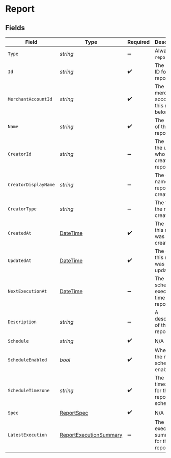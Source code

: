 # Report


## Fields

| Field                                                                                 | Type                                                                                  | Required                                                                              | Description                                                                           | Example                                                                               |
| ------------------------------------------------------------------------------------- | ------------------------------------------------------------------------------------- | ------------------------------------------------------------------------------------- | ------------------------------------------------------------------------------------- | ------------------------------------------------------------------------------------- |
| `Type`                                                                                | *string*                                                                              | :heavy_minus_sign:                                                                    | Always `report`.                                                                      | report                                                                                |
| `Id`                                                                                  | *string*                                                                              | :heavy_check_mark:                                                                    | The unique ID for the report.                                                         | a1b2c3d4-5678-90ab-cdef-1234567890ab                                                  |
| `MerchantAccountId`                                                                   | *string*                                                                              | :heavy_check_mark:                                                                    | The merchant account ID this report belongs to.                                       | merchant-account-12345                                                                |
| `Name`                                                                                | *string*                                                                              | :heavy_check_mark:                                                                    | The name of the report.                                                               | Monthly Transaction Report                                                            |
| `CreatorId`                                                                           | *string*                                                                              | :heavy_minus_sign:                                                                    | The ID of the user who created the report.                                            | d290f1ee-6c54-4b01-90e6-d701748f0851                                                  |
| `CreatorDisplayName`                                                                  | *string*                                                                              | :heavy_minus_sign:                                                                    | The display name of the report creator.                                               | Jane Doe                                                                              |
| `CreatorType`                                                                         | *string*                                                                              | :heavy_minus_sign:                                                                    | The type of the report creator.                                                       | user                                                                                  |
| `CreatedAt`                                                                           | [DateTime](https://learn.microsoft.com/en-us/dotnet/api/system.datetime?view=net-5.0) | :heavy_check_mark:                                                                    | The date this report was created at.                                                  | 2024-05-30T12:34:56.000Z                                                              |
| `UpdatedAt`                                                                           | [DateTime](https://learn.microsoft.com/en-us/dotnet/api/system.datetime?view=net-5.0) | :heavy_check_mark:                                                                    | The date this report was last updated.                                                | 2024-05-30T13:00:00.000Z                                                              |
| `NextExecutionAt`                                                                     | [DateTime](https://learn.microsoft.com/en-us/dotnet/api/system.datetime?view=net-5.0) | :heavy_minus_sign:                                                                    | The next scheduled execution time for the report.                                     | 2024-06-01T00:00:00.000Z                                                              |
| `Description`                                                                         | *string*                                                                              | :heavy_minus_sign:                                                                    | A description of the report.                                                          | Monthly transaction summary for May 2024.                                             |
| `Schedule`                                                                            | *string*                                                                              | :heavy_check_mark:                                                                    | N/A                                                                                   |                                                                                       |
| `ScheduleEnabled`                                                                     | *bool*                                                                                | :heavy_check_mark:                                                                    | Whether the report schedule is enabled.                                               | true                                                                                  |
| `ScheduleTimezone`                                                                    | *string*                                                                              | :heavy_check_mark:                                                                    | The timezone for the report schedule.                                                 | UTC                                                                                   |
| `Spec`                                                                                | [ReportSpec](../../Models/Components/ReportSpec.md)                                   | :heavy_check_mark:                                                                    | N/A                                                                                   |                                                                                       |
| `LatestExecution`                                                                     | [ReportExecutionSummary](../../Models/Components/ReportExecutionSummary.md)           | :heavy_minus_sign:                                                                    | The latest execution summary for the report.                                          |                                                                                       |